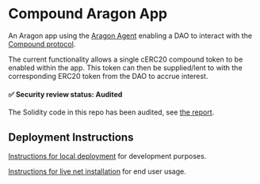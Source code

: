 # Compound Aragon App

An Aragon app using the [Aragon Agent](https://github.com/aragon/aragon-apps/tree/master/apps/agent) enabling a DAO to 
interact with the [Compound protocol](https://compound.finance/). 

The current functionality allows a single cERC20 compound token to be enabled within the app. This token can then be supplied/lent 
to with the corresponding ERC20 token from the DAO to accrue interest.

#### :white_check_mark: Security review status: Audited
The Solidity code in this repo has been audited, see [the report](https://github.com/empowerthedao/compound-aragon-app/tree/master/audit).

## Deployment Instructions

[Instructions for local deployment](https://github.com/empowerthedao/compound-aragon-app/blob/master/local-install.md)
for development purposes.

[Instructions for live net installation](https://github.com/empowerthedao/compound-aragon-app/blob/master/compound-aragon-app/fresh-install.md)
for end user usage. 
